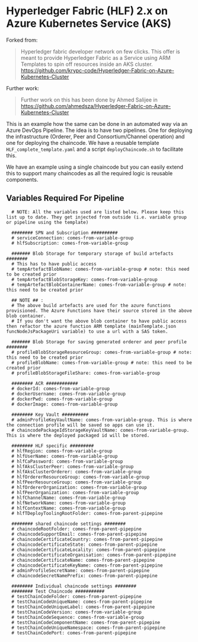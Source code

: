 # Hyperledger Fabric (HLF) 2.x on Azure Kubernetes Service (AKS)

Forked from:
> Hyperledger fabric developer network on few clicks. This offer is meant to provide Hyperledger Fabric as a Service using ARM Templates to spin off resources inside an AKS cluster. https://github.com/krypc-code/Hyperledger-Fabric-on-Azure-Kubernetes-Cluster

Further work:
> Further work on this has been done by Ahmed Salijee in https://github.com/ahmedsza/Hyperledger-Fabric-on-Azure-Kubernetes-Cluster


This is an example how the same can be done in an automated way via an Azure DevOps Pipeline. The idea is to have two pipelines. One for deploying the infrastructure (Orderer, Peer and Consortium/Channel operation) and one for deploying the chaincode. We have a reusable template `HLF_complete_template.yaml` and a script `deployChaincode.sh` to facilitate this.

We have an example using a single chaincode but you can easily extend this to support many chaincodes as all the required logic is reusable components.

## Variables Required For Pipeline

```
  # NOTE: All the variables used are listed below. Please keep this list up to date. They get injected from outside (i.e. variable group or pipeline using the template)

  ######## SPN and Subscription ##########
  # serviceConnection: comes-from-variable-group
  # hlfSubscription: comes-from-variable-group  

  ####### Blob Storage for temporary storage of build artefacts ########
  # This has to have public access
  # tempArtefactBlobName: comes-from-variable-group # note: this need to be created prior
  # tempArtefactBlobStorageKey: comes-from-variable-group 
  # tempArtefactBlobContainerName: comes-from-variable-group # note: this need to be created prior

  ## NOTE ## :
  # The above build artefacts are used for the azure functions provisioned. The Azure Functions have their source stored in the above blob container.
  # If you don't want the above blob container to have public access then refactor the azure function ARM template (mainTemplate.json funcNodeJsPackageUri variable) to use a url with a SAS token.
  
  ####### Blob Storage for saving generated orderer and peer profile ########
  # profileBlobStorageResourceGroup: comes-from-variable-group # note: this need to be created prior
  # profileBlobName: comes-from-variable-group # note: this need to be created prior
  # profileBlobStorageFileShare: comes-from-variable-group

  ######## ACR ############
  # dockerId: comes-from-variable-group 
  # dockerUsername: comes-from-variable-group  
  # dockerPwd: comes-from-variable-group 
  # dockerImage: comes-from-variable-group
  
  ######## Key Vault ##########
  # adminProfileKeyVaultName: comes-from-variable-group. This is where the connection profile will be saved so apps can use it.
  # chaincodePackageIdStorageKeyVaultName: comes-from-variable-group. This is where the deployed packaged id will be stored.  

  ######## HLF specific #########
  # hlfRegion: comes-from-variable-group 
  # hlfUserName: comes-from-variable-group 
  # hlfCaPassword: comes-from-variable-group 
  # hlfAksClusterPeer: comes-from-variable-group 
  # hlfAksClusterOrderer: comes-from-variable-group 
  # hlfOrdererResourceGroup: comes-from-variable-group 
  # hlfPeerResourceGroup: comes-from-variable-group 
  # hlfOrdererOrganization: comes-from-variable-group  
  # hlfPeerOrganization: comes-from-variable-group 
  # hlfChannelName: comes-from-variable-group 
  # hlfNetworkName: comes-from-variable-group 
  # hlfContextName: comes-from-variable-group 
  # hlfTDeployToolingRootFolder: comes-from-parent-pipepine

  ######## shared chaincode settings ########
  # chaincodeRootFolder: comes-from-parent-pipepine
  # chaincodeSupportEmail: comes-from-parent-pipepine
  # chaincodeCertificateCountry: comes-from-parent-pipepine
  # chaincodeCertificateState: comes-from-parent-pipepine
  # chaincodeCertificateLocality: comes-from-parent-pipepine
  # chaincodeCertificateOrganisation: comes-from-parent-pipepine
  # chaincodeCertificateName: comes-from-parent-pipepine
  # chaincodeCertificateKeyName: comes-from-parent-pipepine 
  # adminProfileSecretName: comes-from-parent-pipepine
  # chaincodeSecretNamePrefix: comes-from-parent-pipepine 

  ######## Individual chaincode settings ########
  ######## Test Chaincode ###########
  # testChainCodeFolder: comes-from-parent-pipepine
  # testChainCodeUniqueName: comes-from-parent-pipepine
  # testChainCodeUniqueLabel: comes-from-parent-pipepine
  # testChainCodeVersion: comes-from-variable-group 
  # testChainCodeSequence: comes-from-variable-group 
  # testChainCodeComponentName: comes-from-parent-pipepine
  # testChainCodeUniqueNamespace: comes-from-parent-pipepine
  # testChainCodePort: comes-from-parent-pipepine
```
